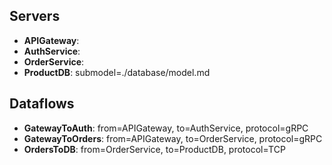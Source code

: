 ## Servers
- **APIGateway**:
- **AuthService**:
- **OrderService**:
- **ProductDB**: submodel=./database/model.md

## Dataflows
- **GatewayToAuth**: from=APIGateway, to=AuthService, protocol=gRPC
- **GatewayToOrders**: from=APIGateway, to=OrderService, protocol=gRPC
- **OrdersToDB**: from=OrderService, to=ProductDB, protocol=TCP
